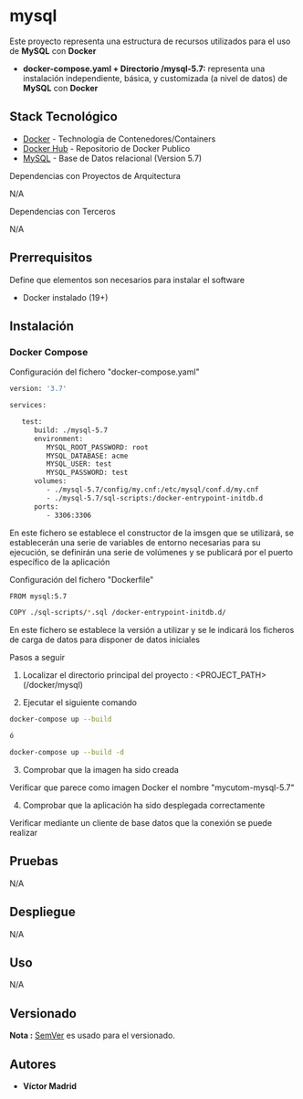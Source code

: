 # mysql

Este proyecto representa una estructura de recursos utilizados para el uso de **MySQL** con **Docker**

* **docker-compose.yaml + Directorio /mysql-5.7:** representa una instalación independiente, básica, y customizada (a nivel de datos) de  **MySQL** con **Docker**





## Stack Tecnológico

* [Docker](https://www.docker.com/) - Technología de Contenedores/Containers
* [Docker Hub](https://hub.docker.com/) - Repositorio de Docker Publico
* [MySQL](https://www.mysql.com/) - Base de Datos relacional (Version 5.7)

Dependencias con Proyectos de Arquitectura

N/A

Dependencias con Terceros

N/A





## Prerrequisitos

Define que elementos son necesarios para instalar el software

* Docker instalado (19+)





## Instalación

### Docker Compose

Configuración del fichero "docker-compose.yaml"

```bash
version: '3.7'

services:

   test:
      build: ./mysql-5.7
      environment:
         MYSQL_ROOT_PASSWORD: root
         MYSQL_DATABASE: acme
         MYSQL_USER: test
         MYSQL_PASSWORD: test
      volumes:
         - ./mysql-5.7/config/my.cnf:/etc/mysql/conf.d/my.cnf
         - ./mysql-5.7/sql-scripts:/docker-entrypoint-initdb.d
      ports:
         - 3306:3306
```

En este fichero se establece el constructor de la imsgen que se utilizará, se establecerán una serie de variables de entorno necesarias para su ejecución, se definirán una serie de volúmenes y se publicará por el puerto específico de la aplicación

Configuración del fichero "Dockerfile"

```bash
FROM mysql:5.7

COPY ./sql-scripts/*.sql /docker-entrypoint-initdb.d/
```

En este fichero se establece la versión a utilizar y se le indicará los ficheros de carga de datos para disponer de datos iniciales

Pasos a seguir


1. Localizar el directorio principal del proyecto : <PROJECT_PATH> (/docker/mysql)

2. Ejecutar el siguiente comando

```bash
docker-compose up --build

ó

docker-compose up --build -d
```

3. Comprobar que la imagen ha sido creada

Verificar que parece como imagen Docker el nombre "mycutom-mysql-5.7"

4. Comprobar que la aplicación ha sido desplegada correctamente

Verificar mediante un cliente de base datos que la conexión se puede realizar





## Pruebas

N/A





## Despliegue

N/A





## Uso

N/A





## Versionado

**Nota :** [SemVer](http://semver.org/) es usado para el versionado.





## Autores

* **Víctor Madrid**
